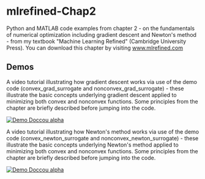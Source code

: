 # mlrefined-Chap2
Python and MATLAB code examples from chapter 2 - on the fundamentals of numerical optimization including gradient descent and Newton's method - from my textbook "Machine Learning Refined" (Cambridge University Press).  You can download this chapter by visiting www.mlrefined.com

## Demos

A video tutorial illustrating how gradient descent works via use of the demo code (convex_grad_surrogate and nonconvex_grad_surrogate) - these illustrate the basic concepts underlying gradient descent applied to minimizing both convex and nonconvex functions.  Some principles from the chapter are briefly described before jumping into the code.

[![Demo Doccou alpha](https://j.gifs.com/o2AJjA.gif)](https://youtu.be/yy1otucCYVM)

A video tutorial illustrating how Newton's method works via use of the demo code (convex_newton_surrogate and nonconvex_newton_surrogate) - these illustrate the basic concepts underlying Newton's method applied to minimizing both convex and nonconvex functions.  Some principles from the chapter are briefly described before jumping into the code.

[![Demo Doccou alpha](https://j.gifs.com/zpql9q.gif)](https://www.youtube.com/watch?v=LLc-N3jgj7U)
